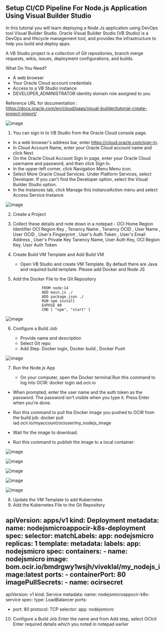 Setup CI/CD Pipeline For Node.js Application Using Visual Builder Studio
------------------------------------------------------------------------
In this tutorial you will learn deploying a Node Js application using DevOps tool Visual Builder Studio. 
Oracle Visual Builder Studio (VB Studio) is a DevOps and lifecycle management tool, and provides the infrastructure to help you build and deploy apps.

A VB Studio project is a collection of Git repositories, branch merge requests, wikis, issues, deployment configurations, and builds.

   
What Do You Need?

   -  A web browser
   -  Your Oracle Cloud account credentials
   -  Access to a VB Studio instance
   -  DEVELOPER_ADMINISTRATOR identity domain role assigned to you
   
   
   Reference URL for documentation : https://docs.oracle.com/en/cloud/paas/visual-builder/tutorial-create-project-import/

![image](https://user-images.githubusercontent.com/42166489/107632945-3d537400-6c8d-11eb-98a5-386507daf4be.png)



1. You can sign in to VB Studio from the Oracle Cloud console page.

  -  In a web browser's address bar, enter https://cloud.oracle.com/sign-in.
  -  In Cloud Account Name, enter your Oracle Cloud account name and click Next. 
  -  On the Oracle Cloud Account Sign In page, enter your Oracle Cloud username and password, and then click Sign In. 
  -  In the upper-left corner, click Navigation Menu Menu icon.
  -  Select More Oracle Cloud Services. Under Platform Services, select Developer.
     If you can't find the Developer option, select the Visual Builder Studio option.
  -  In the Instances tab, click Manage this instanceAction menu and select Access Service Instance. 

![image](https://user-images.githubusercontent.com/42166489/107630953-50187980-6c8a-11eb-98ba-eedd6cbcc6d2.png)


2. Create a Project

3. Collect these details and note down in a notepad - OCI Home Region Identifier
        OCI Region Key , Tenancy Name , Tenancy OCID , User Name , User OCID , User's Fingerprint , User's Auth Token , User's Email Address , User's Private Key
        Tanency Name, User Auth Key, OCI Region Key, User Auth Token
        
4. Create Build VM Template and Add Build VM
    - Open VB Studio and create VM Template. By default there are Java and required build template. Please add Docker and Node JS
    
5. Add the Docker File to the Git Repository

                    FROM node:14
                    ADD main.js ./
                    ADD package.json ./
                    RUN npm install
                    EXPOSE 80
                    CMD [ "npm", "start" ]
                    
![image](https://user-images.githubusercontent.com/42166489/107632222-39732200-6c8c-11eb-84d6-2f42b14d1bf3.png)


6. Configure a Build Job 

   - Provide name and description
   - Select Git repo 
   - Add Step. Docker login, Docker build , Docker Push
   
![image](https://user-images.githubusercontent.com/42166489/107632920-32004880-6c8d-11eb-8289-00844d292570.png)

7. Run the Node.js App

   - On your computer, open the Docker terminal.Run this command to log into OCIR: 
            docker login iad.ocir.io
  -  When prompted, enter the user name and the auth token as the password. The password isn't visible when you type it. Press Enter when you're done.
  - Run this command to pull the Docker image you pushed to OCIR from the build job: 
            docker pull iad.ocir.io/myaccount/ociuser/my_nodejs_image
            
  - Wait for the image to download. 
  - Run this command to publish the image to a local container: 
  
    
![image](https://user-images.githubusercontent.com/42166489/107633454-0e89cd80-6c8e-11eb-961a-ce46d7f3bcb7.png)

![image](https://user-images.githubusercontent.com/42166489/107633477-18133580-6c8e-11eb-8656-2c63c6041e33.png)

![image](https://user-images.githubusercontent.com/42166489/107633484-1ea1ad00-6c8e-11eb-9810-0a56bb7ad659.png)
  
 ![image](https://user-images.githubusercontent.com/42166489/107633616-54df2c80-6c8e-11eb-8a32-f4f9fa4f272a.png)

![image](https://user-images.githubusercontent.com/42166489/107633631-5ad50d80-6c8e-11eb-8196-ed831fa497ec.png)


8. Update the VM Template to add Kubernetes
9. Add the Kubernetes File to the Git Repository

apiVersion: apps/v1
kind: Deployment
metadata:
  name:  nodejsmicroappocir-k8s-deployment
spec:
  selector:
    matchLabels:
      app:  nodejsmicro
  replicas: 1
  template:
    metadata:
      labels:
        app: nodejsmicro
    spec:
      containers:
      - name: nodejsmicro
        image: bom.ocir.io/bmdrgwy1wsjh/viveklal/my_nodejs_image:latest
        ports:
        - containerPort: 80
      imagePullSecrets:
      - name: ocirsecret
---
apiVersion: v1
kind: Service
metadata:
  name:  nodejsmicroappocir-k8s-service
spec:
  type: LoadBalancer
  ports:
  - port: 80
    protocol: TCP
  selector:
    app: nodejsmicro


10. Configure a Build Job 
   Enter the name and from Add step, select OCIcli
   Enter required details which you noted in notepad earlier
   
   
   
   
